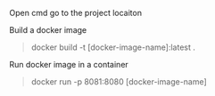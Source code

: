 Open cmd go to the project locaiton

Build a docker image
>docker build -t [docker-image-name]:latest .

Run docker image in a container
>docker run -p 8081:8080 [docker-image-name]
